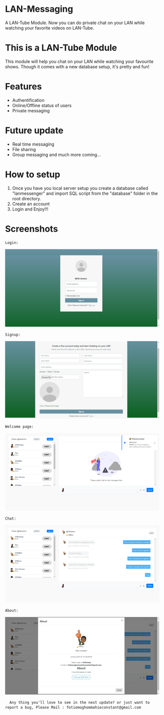 # LAN-Messaging
A LAN-Tube Module. Now you can do private chat on your LAN while watching your favorite videos on LAN-Tube. 

# This is a LAN-Tube Module
This module will help you chat on your LAN while watching your favourite shows.
Though it comes with a new database setup, it's pretty and fun!

# Features
- Authentification
- Online/Offline status of users
- Private messaging

# Future update
- Real time messaging
- File sharing
- Group messaging
  and much more coming...
  
# How to setup
1.  Once you have you local server setup you create a database called "lanmessenger" and import SQL script from the "database" folder in the root directory.
2. Create an account
3. Login and Enjoy!!!

# Screenshots

    Login:
 ![ScreenShot](https://github.com/FotieMConstant/LAN-Messaging/blob/master/screenshots/login.png)
 
    Signup:
 
 ![ScreenShot](https://github.com/FotieMConstant/LAN-Messaging/blob/master/screenshots/signup.png)
 
    Welcome page:
 ![ScreenShot](https://github.com/FotieMConstant/LAN-Messaging/blob/master/screenshots/welcome%20page.png)

    Chat:
 ![ScreenShot](https://github.com/FotieMConstant/LAN-Messaging/blob/master/screenshots/chat.png)

    About:
 ![ScreenShot](https://github.com/FotieMConstant/LAN-Messaging/blob/master/screenshots/about_other_user.png)
 
 
	  Any thing you'll love to see in the next update? or just want to report a bug, Please Mail : fotiemoghommahieconstant@gmail.com
